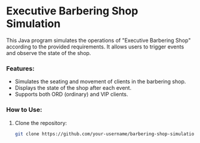 # Executive Barbering Shop Simulation

This Java program simulates the operations of "Executive Barbering Shop" according to the provided requirements. It allows users to trigger events and observe the state of the shop.

### Features:

- Simulates the seating and movement of clients in the barbering shop.
- Displays the state of the shop after each event.
- Supports both ORD (ordinary) and VIP clients.

### How to Use:

1. Clone the repository:

   ```bash
   git clone https://github.com/your-username/barbering-shop-simulation.git
